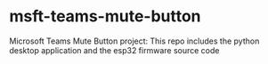 
# msft-teams-mute-button
Microsoft Teams Mute Button project: This repo includes the python desktop application and the esp32 firmware source code 


